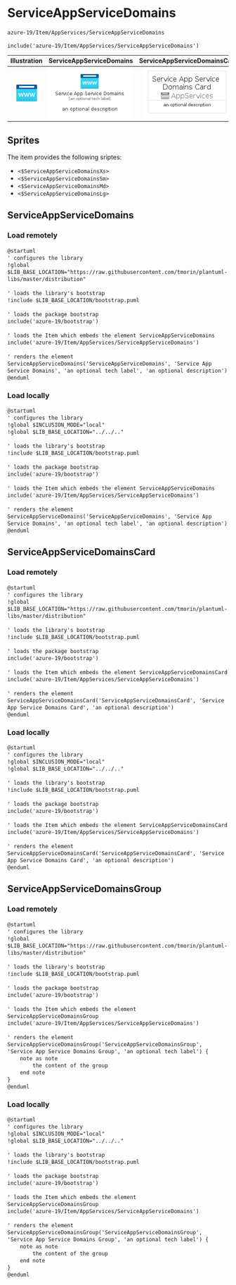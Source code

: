# ServiceAppServiceDomains


```text
azure-19/Item/AppServices/ServiceAppServiceDomains
```

```text
include('azure-19/Item/AppServices/ServiceAppServiceDomains')
```



| Illustration | ServiceAppServiceDomains | ServiceAppServiceDomainsCard | ServiceAppServiceDomainsGroup |
| :---: | :---: | :---: | :---: |
| ![illustration for Illustration](../../../azure-19/Item/AppServices/ServiceAppServiceDomains.png) | ![illustration for ServiceAppServiceDomains](../../../azure-19/Item/AppServices/ServiceAppServiceDomains.Local.png) | ![illustration for ServiceAppServiceDomainsCard](../../../azure-19/Item/AppServices/ServiceAppServiceDomainsCard.Local.png) | ![illustration for ServiceAppServiceDomainsGroup](../../../azure-19/Item/AppServices/ServiceAppServiceDomainsGroup.Local.png) |



## Sprites
The item provides the following sriptes:

- `<$ServiceAppServiceDomainsXs>`
- `<$ServiceAppServiceDomainsSm>`
- `<$ServiceAppServiceDomainsMd>`
- `<$ServiceAppServiceDomainsLg>`





## ServiceAppServiceDomains

### Load remotely
```plantuml
@startuml
' configures the library
!global $LIB_BASE_LOCATION="https://raw.githubusercontent.com/tmorin/plantuml-libs/master/distribution"

' loads the library's bootstrap
!include $LIB_BASE_LOCATION/bootstrap.puml

' loads the package bootstrap
include('azure-19/bootstrap')

' loads the Item which embeds the element ServiceAppServiceDomains
include('azure-19/Item/AppServices/ServiceAppServiceDomains')

' renders the element
ServiceAppServiceDomains('ServiceAppServiceDomains', 'Service App Service Domains', 'an optional tech label', 'an optional description')
@enduml
```

### Load locally
```plantuml
@startuml
' configures the library
!global $INCLUSION_MODE="local"
!global $LIB_BASE_LOCATION="../../.."

' loads the library's bootstrap
!include $LIB_BASE_LOCATION/bootstrap.puml

' loads the package bootstrap
include('azure-19/bootstrap')

' loads the Item which embeds the element ServiceAppServiceDomains
include('azure-19/Item/AppServices/ServiceAppServiceDomains')

' renders the element
ServiceAppServiceDomains('ServiceAppServiceDomains', 'Service App Service Domains', 'an optional tech label', 'an optional description')
@enduml
```

## ServiceAppServiceDomainsCard

### Load remotely
```plantuml
@startuml
' configures the library
!global $LIB_BASE_LOCATION="https://raw.githubusercontent.com/tmorin/plantuml-libs/master/distribution"

' loads the library's bootstrap
!include $LIB_BASE_LOCATION/bootstrap.puml

' loads the package bootstrap
include('azure-19/bootstrap')

' loads the Item which embeds the element ServiceAppServiceDomainsCard
include('azure-19/Item/AppServices/ServiceAppServiceDomains')

' renders the element
ServiceAppServiceDomainsCard('ServiceAppServiceDomainsCard', 'Service App Service Domains Card', 'an optional description')
@enduml
```

### Load locally
```plantuml
@startuml
' configures the library
!global $INCLUSION_MODE="local"
!global $LIB_BASE_LOCATION="../../.."

' loads the library's bootstrap
!include $LIB_BASE_LOCATION/bootstrap.puml

' loads the package bootstrap
include('azure-19/bootstrap')

' loads the Item which embeds the element ServiceAppServiceDomainsCard
include('azure-19/Item/AppServices/ServiceAppServiceDomains')

' renders the element
ServiceAppServiceDomainsCard('ServiceAppServiceDomainsCard', 'Service App Service Domains Card', 'an optional description')
@enduml
```

## ServiceAppServiceDomainsGroup

### Load remotely
```plantuml
@startuml
' configures the library
!global $LIB_BASE_LOCATION="https://raw.githubusercontent.com/tmorin/plantuml-libs/master/distribution"

' loads the library's bootstrap
!include $LIB_BASE_LOCATION/bootstrap.puml

' loads the package bootstrap
include('azure-19/bootstrap')

' loads the Item which embeds the element ServiceAppServiceDomainsGroup
include('azure-19/Item/AppServices/ServiceAppServiceDomains')

' renders the element
ServiceAppServiceDomainsGroup('ServiceAppServiceDomainsGroup', 'Service App Service Domains Group', 'an optional tech label') {
    note as note
        the content of the group
    end note
}
@enduml
```

### Load locally
```plantuml
@startuml
' configures the library
!global $INCLUSION_MODE="local"
!global $LIB_BASE_LOCATION="../../.."

' loads the library's bootstrap
!include $LIB_BASE_LOCATION/bootstrap.puml

' loads the package bootstrap
include('azure-19/bootstrap')

' loads the Item which embeds the element ServiceAppServiceDomainsGroup
include('azure-19/Item/AppServices/ServiceAppServiceDomains')

' renders the element
ServiceAppServiceDomainsGroup('ServiceAppServiceDomainsGroup', 'Service App Service Domains Group', 'an optional tech label') {
    note as note
        the content of the group
    end note
}
@enduml
```

